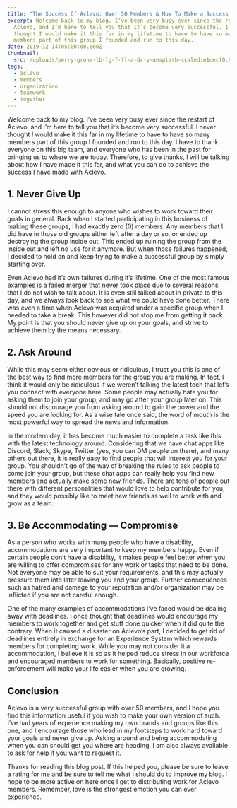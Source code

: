 ```yaml
---
title: "The Success Of Aclevo: Over 50 Members & How To Make a Successful Group"
excerpt: Welcome back to my blog. I’ve been very busy ever since the restart of
  Aclevo, and I’m here to tell you that it’s become very successful. I never
  thought I would make it this far in my lifetime to have to have so many
  members part of this group I founded and run to this day.
date: 2019-12-14T05:00:00.000Z
thumbnail: 
  src: /uploads/perry-grone-lb-lg-f-fl-a-dr-y-unsplash-scaled.e1decf0.b42dd3593b0e37e97234158e5f690a3b.jpg
tags:
  - aclevo
  - members
  - organization
  - teamwork
  - together
---
```

Welcome back to my blog. I’ve been very busy ever since the restart of Aclevo, and I’m here to tell you that it’s become very successful. I never thought I would make it this far in my lifetime to have to have so many members part of this group I founded and run to this day. I have to thank everyone on this big team, and everyone who has been in the past for bringing us to where we are today. Therefore, to give thanks, I will be talking about how I have made it this far, and what you can do to achieve the success I have made with Aclevo.

## 1. Never Give Up

I cannot stress this enough to anyone who wishes to work toward their goals in general. Back when I started participating in this business of making these groups, I had exactly zero (0) members. Any members that I did have in those old groups either left after a day or so, or ended up destroying the group inside out. This ended up ruining the group from the inside out and left no use for it anymore. But when those failures happened, I decided to hold on and keep trying to make a successful group by simply starting over.

Even Aclevo had it’s own failures during it’s lifetime. One of the most famous examples is a failed merger that never took place due to several reasons that I do not wish to talk about. It is even still talked about in private to this day, and we always look back to see what we could have done better. There was even a time when Aclevo was acquired under a specific group when I needed to take a break. This however did not stop me from getting it back. My point is that you should never give up on your goals, and strive to achieve them by the means necessary.

## 2. Ask Around

While this may seem either obvious or ridiculous, I trust you this is one of the best way to find more members for the group you are making. In fact, I think it would only be ridiculous if we weren’t talking the latest tech that let’s you connect with everyone here. Some people may actually hate you for asking them to join your group, and may go after your group later on. This should not discourage you from asking around to gain the power and the speed you are looking for. As a wise tale once said, the word of mouth is the most powerful way to spread the news and information.

In the modern day, it has become much easier to complete a task like this with the latest technology around. Considering that we have chat apps like Discord, Slack, Skype, Twitter (yes, you can DM people on there), and many others out there, it is really easy to find people that will interest you for your group. You shouldn’t go of the way of breaking the rules to ask people to come join your group, but these chat apps can really help you find new members and actually make some new friends. There are tons of people out there with different personalities that would love to help contribute for you, and they would possibly like to meet new friends as well to work with and grow as a team.

## 3. Be Accommodating — Compromise

As a person who works with many people who have a disability, accommodations are very important to keep my members happy. Even if certain people don’t have a disability, it makes people feel better when you are willing to offer compromises for any work or tasks that need to be done. Not everyone may be able to suit your requirements, and this may actually pressure them into later leaving you and your group. Further consequences such as hatred and damage to your reputation and/or organization may be inflicted if you are not careful enough.

One of the many examples of accommodations I’ve faced would be dealing away with deadlines. I once thought that deadlines would encourage my members to work together and get stuff done quicker when it did quite the contrary. When it caused a disaster on Aclevo’s part, I decided to get rid of deadlines entirely in exchange for an Experience System which rewards members for completing work. While you may not consider it a accommodation, I believe it is so as it helped reduce stress in our workforce and encouraged members to work for something. Basically, positive re-enforcement will make your life easier when you are growing.

## Conclusion

Aclevo is a very successful group with over 50 members, and I hope you find this information useful if you wish to make your own version of such. I’ve had years of experience making my own brands and groups like this one, and I encourage those who lead in my footsteps to work hard toward your goals and never give up. Asking around and being accommodating when you can should get you where are heading. I am also always available to ask for help if you want to request it.

Thanks for reading this blog post. If this helped you, please be sure to leave a rating for me and be sure to tell me what I should do to improve my blog. I hope to be more active on here once I get to distributing work for Aclevo members. Remember, love is the strongest emotion you can ever experience.